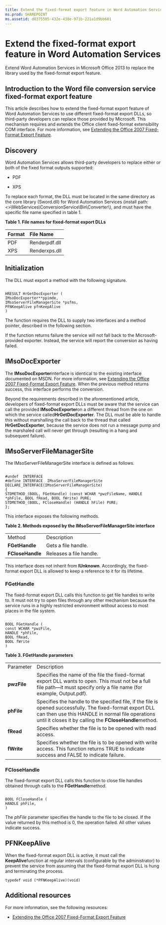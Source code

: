 ```yaml
---
title: Extend the fixed-format export feature in Word Automation Services
ms.prod: SHAREPOINT
ms.assetid: d8375505-432e-438e-971b-221a1d9bb601
---
```



# Extend the fixed-format export feature in Word Automation Services
Extend Word Automation Services in Microsoft Office 2013 to replace the library used by the fixed-format export feature. 
## Introduction to the Word file conversion service fixed-format export feature

This article describes how to extend the fixed-format export feature of Word Automation Services to use different fixed-format export DLLs, so third-party developers can replace those provided by Microsoft. This mechanism requires and extends the Office client fixed-format extensibility COM interface. For more information, see  [Extending the Office 2007 Fixed-Format Export Feature](http://msdn.microsoft.com/en-us/library/aa338206.aspx). 
  
    
    

## Discovery

Word Automation Services allows third-party developers to replace either or both of the fixed format outputs supported: 
  
    
    

- PDF 
    
  
- XPS 
    
  
To replace each format, the DLL must be located in the same directory as the core library (Sword.dll) for Word Automation Services (install path: <<install root>>\\WebServices\\ConversionService\\Bin\\Converter\\), and must have the specific file name specified in table 1. 
  
    
    

**Table 1. File names for fixed-format export DLLs**


|**Format**|**File Name**|
|:-----|:-----|
|PDF |Renderpdf.dll |
|XPS |Renderxps.dll |
   

## Initialization

The DLL must export a method with the following signature. 
  
    
    

```

HRESULT HrGetDocExporter (
IMsoDocExporter**ppimde,
IMsoServerFileManagerSite *psfms,
PFNKeepAlive pfnKeepAlive
)
```

The function requires the DLL to supply two interfaces and a method pointer, described in the following section. 
  
    
    
If the function returns failure the service will not fall back to the Microsoft-provided exporter. Instead, the service will report the conversion as having failed. 
  
    
    

## IMsoDocExporter

The **IMsoDocExporter**interface is identical to the existing interface documented on MSDN. For more information, see [Extending the Office 2007 Fixed-Format Export Feature](http://msdn.microsoft.com/en-us/library/aa338206.aspx). When the previous method returns success, this interface performs the conversion. 
  
    
    
Beyond the requirements described in the aforementioned article, developers of fixed-format export DLLs must be aware that the service can call the provided **IMsoDocExporter**on a different thread from the one on which the service called**HrGetDocExporter**. The DLL must be able to handle this without marshalling the call back to the thread that called **HrGetDocExporter**, because the service does not run a message pump and the marshaled call will never get through (resulting in a hang and subsequent failure). 
  
    
    

## IMsoServerFileManagerSite

The IMsoServerFileManagerSite interface is defined as follows. 
  
    
    

```

#undef  INTERFACE
#define INTERFACE  IMsoServerFileManagerSite
DECLARE_INTERFACE(IMsoServerFileManagerSite)
{
STDMETHOD_(BOOL, FGetHandle) (const WCHAR *pwzFileName, HANDLE *phFile, BOOL fRead, BOOL fWrite) PURE;
STDMETHOD_(BOOL, FCloseHandle) (HANDLE hFile) PURE;
};
```

This interface exposes the following methods. 
  
    
    

**Table 2. Methods exposed by the IMsoServerFileManagerSite interface**

|||
|:-----|:-----|
|Method |Description |
|**FGetHandle**|Gets a file handle. |
|**FCloseHandle**|Releases a file handle. |
   
This interface does not inherit from **IUnknown**. Accordingly, the fixed-format export DLL is allowed to keep a reference to it for its lifetime. 
  
    
    

### FGetHandle

The fixed-format export DLL calls this function to get file handles to write to. It must not try to open files through any other mechanism because the service runs in a highly restricted environment without access to most places in the file system. 
  
    
    

```

BOOL FGetHandle (
const WCHAR *pwzFile,
HANDLE *phFile,
BOOL fRead,
BOOL fWrite
)
```


**Table 3. FGetHandle parameters**

|||
|:-----|:-----|
|Parameter |Description |
|**pwzFile**|Specifies the name of the file the fixed-format export DLL wants to open. This must not be a full file path—it must specify only a file name (for example, Output.pdf). |
|**phFile**|Specifies the handle to the specified file, if the file is opened successfully. The fixed-format export DLL can then use this HANDLE in normal file operations until it closes it by calling the **FCloseHandle**method.|
|**fRead**|Specifies whether the file is to be opened with read access. |
|**fWrite**|Specifies whether the file is to be opened with write access. This function returns TRUE to indicate success and FALSE to indicate failure. |
   

### FCloseHandle

The fixed-format export DLL calls this function to close file handles obtained through calls to the **FGetHandle**method.
  
    
    

```

BOOL FCloseHandle (
HANDLE phFile,
)
```

The  *phFile*  parameter specifies the handle to the file to be closed. If the value returned by this method is 0, the operation failed. All other values indicate success.
  
    
    

## PFNKeepAlive

When the fixed-format export DLL is active, it must call the **KeepAlive**function at regular intervals (configurable by the administrator) to prevent the service from assuming that the fixed-format export DLL is hung and terminating the process.
  
    
    
 `typedef void (*PFNKeepAlive)(void)`
  
    
    

## Additional resources
<a name="bk_addresources"> </a>

For more information, see the following resources: 
  
    
    

-  [Extending the Office 2007 Fixed-Format Export Feature](http://msdn.microsoft.com/en-us/library/office/aa338206%28v=office.12%29.aspx)
    
  

